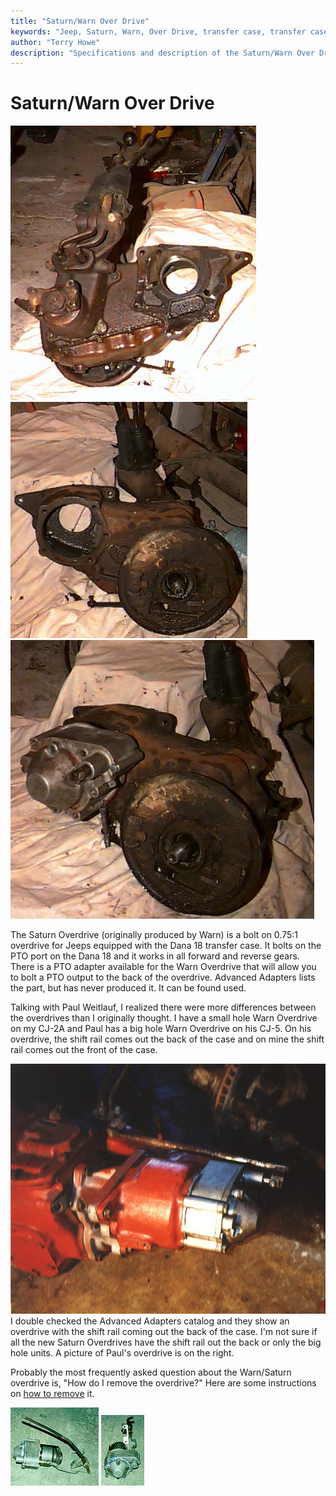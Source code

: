 ```yaml
---
title: "Saturn/Warn Over Drive"
keywords: "Jeep, Saturn, Warn, Over Drive, transfer case, transfer case, Advanced Adapters, Dana 18"
author: "Terry Howe"
description: "Specifications and description of the Saturn/Warn Over Drive for Jeeps with the Dana 18 transfer case."
---
```

# Saturn/Warn Over Drive

![Warn Over Drive front](../../img/transmission/upgrades/WODd18f.jpg "Warn Over Drive front") ![Warn Over Drive back](../../img/transmission/upgrades/WODd18b.jpg "Warn Over Drive back") ![Warn Over Drive installed](../../img/transmission/upgrades/WODfit.jpg "Warn Over Drive installed")

The Saturn Overdrive (originally produced by Warn) is a bolt on 0.75:1 overdrive for Jeeps equipped with the Dana 18 transfer case. It bolts on the PTO port on the Dana 18 and it works in all forward and reverse gears. There is a PTO adapter available for the Warn Overdrive that will allow you to bolt a PTO output to the back of the overdrive. Advanced Adapters lists the part, but has never produced it. It can be found used.

Talking with Paul Weitlauf, I realized there were more differences between the overdrives than I originally thought. I have a small hole Warn Overdrive on my CJ-2A and Paul has a big hole Warn Overdrive on his CJ-5. On his overdrive, the shift rail comes out the back of the case and on mine the shift rail comes out the front of the case.

![Late Warn Overdrive](../../img/xfer/upgrades/latewarn.jpg "Late Warn Overdrive") I double checked the Advanced Adapters catalog and they show an overdrive with the shift rail coming out the back of the case. I'm not sure if all the new Saturn Overdrives have the shift rail out the back or only the big hole units. A picture of Paul's overdrive is on the right.

Probably the most frequently asked question about the Warn/Saturn overdrive is, "How do I remove the overdrive?" Here are some instructions on [ how to remove](warnremove.md) it.

![Warn Overdrive](../../img/xfer/wod01s.jpg "Warn Overdrive") [![Warn Overdrive](../../img/xfer/wod01b.jpg "Warn Overdrive")](../../img/xfer/wod01b.jpg)